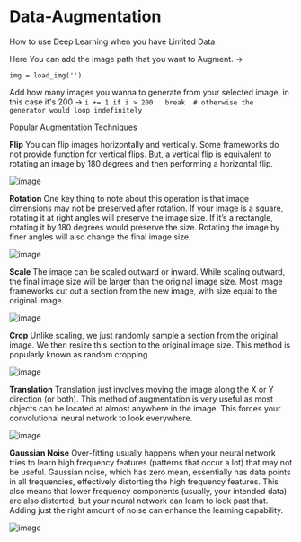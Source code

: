 # Data-Augmentation
How to use Deep Learning when you have Limited Data 


Here You can add the image path that you want to Augment. 
->

`img = load_img('') ` 

Add how many images you wanna to generate from your selected image, in this case it's 200
->
`i += 1
    if i > 200: 
        break  # otherwise the generator would loop indefinitely`


Popular Augmentation Techniques

**Flip**
You can flip images horizontally and vertically. Some frameworks do not provide function for vertical flips. But, a vertical flip is equivalent to rotating an image by 180 degrees and then performing a horizontal flip. 

![image](https://user-images.githubusercontent.com/56305868/137679113-6bcb85d7-e761-45b6-ad7c-3caa17c07628.png)

 **Rotation**
 One key thing to note about this operation is that image dimensions may not be preserved after rotation. If your image is a square, rotating it at right angles will preserve the image size. If it’s a rectangle, rotating it by 180 degrees would preserve the size. Rotating the image by finer angles will also change the final image size.
 
 ![image](https://user-images.githubusercontent.com/56305868/137679428-8b9118a2-d88c-4082-8f1c-84201e0d1e83.png)

**Scale**
The image can be scaled outward or inward. While scaling outward, the final image size will be larger than the original image size. Most image frameworks cut out a section from the new image, with size equal to the original image.

![image](https://user-images.githubusercontent.com/56305868/137679464-1e2377ef-d607-43b3-b6a1-46014a3f9a65.png)

**Crop**
Unlike scaling, we just randomly sample a section from the original image. We then resize this section to the original image size. This method is popularly known as random cropping

![image](https://user-images.githubusercontent.com/56305868/137679572-4ac57d32-f94d-4f4c-8956-ef9f26f5c9f7.png)

**Translation**
Translation just involves moving the image along the X or Y direction (or both). This method of augmentation is very useful as most objects can be located at almost anywhere in the image. This forces your convolutional neural network to look everywhere.

![image](https://user-images.githubusercontent.com/56305868/137679710-4e364c68-92f3-4b8b-b0f3-0e2b1b955b08.png)

**Gaussian Noise**
Over-fitting usually happens when your neural network tries to learn high frequency features (patterns that occur a lot) that may not be useful. Gaussian noise, which has zero mean, essentially has data points in all frequencies, effectively distorting the high frequency features. This also means that lower frequency components (usually, your intended data) are also distorted, but your neural network can learn to look past that. Adding just the right amount of noise can enhance the learning capability.

![image](https://user-images.githubusercontent.com/56305868/137679934-024cd4c8-4b4b-4f91-a255-b4863148105b.png)




